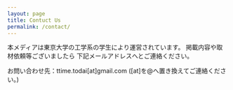 ```yaml
---
layout: page
title: Contuct Us
permalink: /contact/
---
```


本メディアは東京大学の工学系の学生により運営されています。
掲載内容や取材依頼等ございましたら
下記メールアドレスへとご連絡ください。

お問い合わせ先：ttime.todai[at]gmail.com
([at]を@へ置き換えてご連絡ください。)
